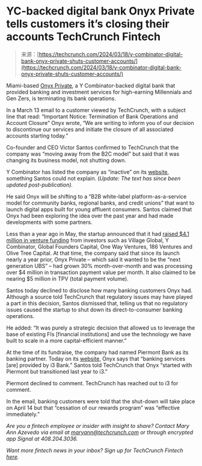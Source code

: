 <!--yml
category: 未分类
date: 2024-05-27 15:04:41
-->

# YC-backed digital bank Onyx Private tells customers it’s closing their accounts TechCrunch Fintech

> 来源：[https://techcrunch.com/2024/03/18/y-combinator-digital-bank-onyx-private-shuts-customer-accounts/](https://techcrunch.com/2024/03/18/y-combinator-digital-bank-onyx-private-shuts-customer-accounts/)

Miami-based [Onyx Private](https://techcrunch.com/2023/05/22/onyx-private-affluent-bank-fintech/), a Y Combinator-backed digital bank that provided banking and investment services for high-earning Millennials and Gen Zers, is terminating its bank operations.

In a March 13 email to a customer viewed by TechCrunch, with a subject line that read: “Important Notice: Termination of Bank Operations and Account Closure” Onyx wrote, “We are writing to inform you of our decision to discontinue our services and initiate the closure of all associated accounts starting today.”

Co-founder and CEO Victor Santos confirmed to TechCrunch that the company was “moving away from the B2C model” but said that it was changing its business model, not shutting down.

Y Combinator has listed the company as “inactive” on its [website](https://www.ycombinator.com/companies/onyx-private), something Santos could not explain. (*Update: The text has since been updated post-publication).*

He said Onyx will be shifting to a “B2B white-label platform-as-a-service model for community banks, regional banks, and credit unions” that want to launch digital apps built for young affluent consumers. Santos claimed that Onyx had been exploring the idea over the past year and had made developments with some partners.

Less than a year ago in May, the startup announced that it had [raised $4.1 million in venture funding](https://techcrunch.com/2023/05/22/onyx-private-affluent-bank-fintech/) from investors such as Village Global, Y Combinator, Global Founders Capital, One Way Ventures, 186 Ventures and Olive Tree Capital. At that time, the company said that since its launch nearly a year prior, Onyx Private – which said it wanted to be the “next generation UBS” – had grown 30% month-over-month and was processing over $4 million in transaction payment value per month. It also claimed to be nearing $5 million in TPV (total payment volume).

Santos today declined to disclose how many banking customers Onyx had. Although a source told TechCrunch that regulatory issues may have played a part in this decision, Santos dismissed that, telling us that no regulatory issues caused the startup to shut down its direct-to-consumer banking operations. 

He added: “It was purely a strategic decision that allowed us to leverage the base of existing FIs [financial institutions] and use the technology we have built to scale in a more capital-efficient manner.”

At the time of its fundraise, the company had named Piermont Bank as its banking partner. Today on its [website](https://www.onyxprivate.com/about-us), Onyx says that “banking services [are] provided by i3 Bank.” Santos told TechCrunch that Onyx “started with Piermont but transitioned last year to i3.”

Piermont declined to comment. TechCrunch has reached out to i3 for comment.

In the email, banking customers were told that the shut-down will take place on April 14 but that “cessation of our rewards program” was “effective immediately.”

*Are you a fintech employee or insider with insight to share? Contact Mary Ann Azevedo via email at maryann@techcrunch.com or through encrypted app Signal at 408.204.3036.*

*Want more fintech news in your inbox? Sign up for TechCrunch Fintech* [*here*](https://techcrunch.com/newsletters)*.*